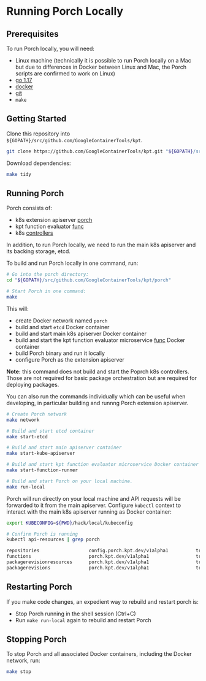 # Running Porch Locally

## Prerequisites

To run Porch locally, you will need:

* Linux machine (technically it is possible to run Porch locally on a Mac but
  due to differences in Docker between Linux and Mac, the Porch scripts are
  confirmed to work on Linux)
* [go 1.17](https://go.dev/dl/)
* [docker](https://docs.docker.com/get-docker/)
* [git](https://git-scm.com/)
* `make`

## Getting Started

Clone this repository into `${GOPATH}/src/github.com/GoogleContainerTools/kpt`.

```sh
git clone https://github.com/GoogleContainerTools/kpt.git "${GOPATH}/src/github.com/GoogleContainerTools/kpt"
```

Download dependencies:

```sh
make tidy
```

## Running Porch

Porch consists of:
* k8s extension apiserver [porch](../porch/apiserver)
* kpt function evaluator [func](../porch/func)
* k8s [controllers](../porch/controllers)

In addition, to run Porch locally, we need to run the main k8s apiserver and its backing storage, etcd.

To build and run Porch locally in one command, run:

```sh
# Go into the porch directory:
cd "${GOPATH}/src/github.com/GoogleContainerTools/kpt/porch"

# Start Porch in one command:
make
```

This will:

* create Docker network named `porch`
* build and start `etcd` Docker container
* build and start main k8s apiserver Docker container
* build and start the kpt function evaluator microservice [func](../porch/func) Docker container
* build Porch binary and run it locally
* configure Porch as the extension apiserver

**Note:** this command does not build and start the Poprch k8s controllers. Those
are not required for basic package orchestration but are required for deploying packages.

You can also run the commands individually which can be useful when developing,
in particular building and runnng Porch extension apiserver.

```sh
# Create Porch network
make network

# Build and start etcd container
make start-etcd

# Build and start main apiserver container
make start-kube-apiserver

# Build and start kpt function evaluator microservice Docker container
make start-function-runner

# Build and start Porch on your local machine.
make run-local
```

Porch will run directly on your local machine and API requests will be forwarded to it from the
main apiserver. Configure `kubectl` context to interact with the main k8s apiserver running as
Docker container:

```sh
export KUBECONFIG=${PWD}/hack/local/kubeconfig

# Confirm Porch is running
kubectl api-resources | grep porch

repositories                  config.porch.kpt.dev/v1alpha1          true         Repository
functions                     porch.kpt.dev/v1alpha1                 true         Function
packagerevisionresources      porch.kpt.dev/v1alpha1                 true         PackageRevisionResources
packagerevisions              porch.kpt.dev/v1alpha1                 true         PackageRevision
```

## Restarting Porch

If you make code changes, an expedient way to rebuild and restart porch is:

* Stop Porch running in the shell session (Ctrl+C)
* Run `make run-local` again to rebuild and restart Porch

## Stopping Porch

To stop Porch and all associated Docker containers, including the Docker network, run:

```sh
make stop
```
